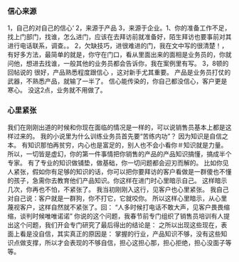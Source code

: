 ### 信心来源
1，自己的对自己的信心‘ 2，来源于产品 3，来源于企业。1、你的准备工作不足，找上门部门，找谁，怎么进门，应该在去拜访前就准备好，陌生拜访也要事前对其进行电话联系，调查。。 2，欠缺技巧，进很难进的门，我在文中写的很清楚！，有好多方法，最简单的就是，你守在门口，看从里面出来的面相是业务员的，你就问他，想进去找谁，一般其他的业务员都会告诉你，我在案例里有写。 3，8顿的回帖说的 很好，产品熟悉程度跟信心 ，这对新手尤其重要。 产品是业务员打仗的武器，不熟悉产品，就输了一半了。 信心能传染的，你自己都没信心，客户更是寒心。 没这2点，业务就不用做了。 

### 心里紧张
我们在刚刚出道的时候和你现在面临的情况是一样的，可以说销售员基本上都是这样过来的。 我的小说里为什么训练业务员首先要“苦练内功”？ 因为知识是自信之本。 有知识那怕再贫穷，内心也是富足的，别人也不会小看你＃知识就是力量。 所以，一切皆是虚幻，你的第一件事情把你销售的产品的产品知识搞懂，搞成半个专家。 有了专业的知识做铺垫，做基础，你一切问题都会迎刃而解的。 比如你见人紧张，假如你有足够的知识的话，你可以把你要拜访的客户看做是一群傻也不懂的孩子，急需你去教育他们产品知识。你这样在进门时心里暗示自己。 这样暗示几次，你再也不怕，不紧张了。 我当初刚刚入这行，见客户也心里紧张。 我自己对自己说：客户就是一群狗，你不打它，它就咬你。 所以这样心里暗示，从心里蔑视客户，这样自然就不紧张了。回： “人多时候打电话不敢大声，见客户畏畏缩缩，谈判时候唯唯诺诺” 你说的这个问题，我春节前专门组织了销售员培训有人提出这个问题，我们开会专门研究了最后得出的结论是： 之所以出现这些现在，表面上看是没自信，其实真正的原因是： 掌握的行业，产品知识不够，没有这些知识点做支撑，所以才会表现的不够自信，担心这担心那，担心拒绝，担心没面子等等。

